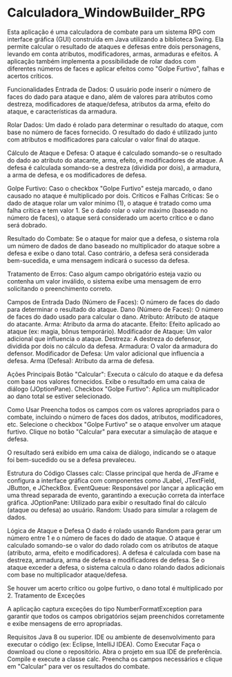 # Calculadora_WindowBuilder_RPG
Esta aplicação é uma calculadora de combate para um sistema RPG com interface gráfica (GUI) construída em Java utilizando a biblioteca Swing. Ela permite calcular o resultado de ataques e defesas entre dois personagens, levando em conta atributos, modificadores, armas, armaduras e efeitos. A aplicação também implementa a possibilidade de rolar dados com diferentes números de faces e aplicar efeitos como "Golpe Furtivo", falhas e acertos críticos.

Funcionalidades
Entrada de Dados:
O usuário pode inserir o número de faces do dado para ataque e dano, além de valores para atributos como destreza, modificadores de ataque/defesa, atributos da arma, efeito do ataque, e características da armadura.

Rolar Dados:
Um dado é rolado para determinar o resultado do ataque, com base no número de faces fornecido. O resultado do dado é utilizado junto com atributos e modificadores para calcular o valor final do ataque.

Cálculo de Ataque e Defesa:
O ataque é calculado somando-se o resultado do dado ao atributo do atacante, arma, efeito, e modificadores de ataque.
A defesa é calculada somando-se a destreza (dividida por dois), a armadura, a arma de defesa, e os modificadores de defesa.

Golpe Furtivo:
Caso o checkbox "Golpe Furtivo" esteja marcado, o dano causado no ataque é multiplicado por dois.
Críticos e Falhas Críticas:
Se o dado de ataque rolar um valor mínimo (1), o ataque é tratado como uma falha crítica e tem valor 1.
Se o dado rolar o valor máximo (baseado no número de faces), o ataque será considerado um acerto crítico e o dano será dobrado.

Resultado do Combate:
Se o ataque for maior que a defesa, o sistema rola um número de dados de dano baseado no multiplicador do ataque sobre a defesa e exibe o dano total.
Caso contrário, a defesa será considerada bem-sucedida, e uma mensagem indicará o sucesso da defesa.

Tratamento de Erros:
Caso algum campo obrigatório esteja vazio ou contenha um valor inválido, o sistema exibe uma mensagem de erro solicitando o preenchimento correto.

Campos de Entrada
Dado (Número de Faces): O número de faces do dado para determinar o resultado do ataque.
Dano (Número de Faces): O número de faces do dado usado para calcular o dano.
Atributo: Atributo de ataque do atacante.
Arma: Atributo da arma do atacante.
Efeito: Efeito aplicado ao ataque (ex: magia, bônus temporário).
Modificador de Ataque: Um valor adicional que influencia o ataque.
Destreza: A destreza do defensor, dividida por dois no cálculo da defesa.
Armadura: O valor da armadura do defensor.
Modificador de Defesa: Um valor adicional que influencia a defesa.
Arma (Defesa): Atributo da arma de defesa.

Ações Principais
Botão "Calcular": Executa o cálculo do ataque e da defesa com base nos valores fornecidos. Exibe o resultado em uma caixa de diálogo (JOptionPane).
Checkbox "Golpe Furtivo": Aplica um multiplicador ao dano total se estiver selecionado.

Como Usar
Preencha todos os campos com os valores apropriados para o combate, incluindo o número de faces dos dados, atributos, modificadores, etc.
Selecione o checkbox "Golpe Furtivo" se o ataque envolver um ataque furtivo.
Clique no botão "Calcular" para executar a simulação de ataque e defesa.

O resultado será exibido em uma caixa de diálogo, indicando se o ataque foi bem-sucedido ou se a defesa prevaleceu.

Estrutura do Código
Classes
calc: Classe principal que herda de JFrame e configura a interface gráfica com componentes como JLabel, JTextField, JButton, e JCheckBox.
EventQueue: Responsável por lançar a aplicação em uma thread separada de evento, garantindo a execução correta da interface gráfica.
JOptionPane: Utilizado para exibir o resultado final do cálculo (ataque ou defesa) ao usuário.
Random: Usado para simular a rolagem de dados.

Lógica de Ataque e Defesa
O dado é rolado usando Random para gerar um número entre 1 e o número de faces do dado de ataque.
O ataque é calculado somando-se o valor do dado rolado com os atributos de ataque (atributo, arma, efeito e modificadores).
A defesa é calculada com base na destreza, armadura, arma de defesa e modificadores de defesa.
Se o ataque exceder a defesa, o sistema calcula o dano rolando dados adicionais com base no multiplicador ataque/defesa.

Se houver um acerto crítico ou golpe furtivo, o dano total é multiplicado por 2.
Tratamento de Exceções

A aplicação captura exceções do tipo NumberFormatException para garantir que todos os campos obrigatórios sejam preenchidos corretamente e exibe mensagens de erro apropriadas.

Requisitos
Java 8 ou superior.
IDE ou ambiente de desenvolvimento para executar o código (ex: Eclipse, IntelliJ IDEA).
Como Executar
Faça o download ou clone o repositório.
Abra o projeto em sua IDE de preferência.
Compile e execute a classe calc.
Preencha os campos necessários e clique em "Calcular" para ver os resultados do combate.

